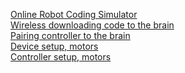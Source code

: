 [Online Robot Coding Simulator](https://youtu.be/31-yUz5AaRU?si=OjRFDhvCXHLEQsDB)<br>
[Wireless downloading code to the brain](https://youtu.be/MIqs7dGDLuY?si=vPrW4wbtZdYin5mf)<br>
[Pairing controller to the brain](https://youtu.be/cssYgIoqU9A?si=02zoL_SdjX9yXanB) <br>
[Device setup, motors](https://youtu.be/TbaOMMKLGG4?si=fIzlkih8RRbeLtSl)<br>
[Controller setup, motors](https://youtu.be/eJZ8vEHqLNo?si=Zp9vkzIYsjq_2j_e)<br>

